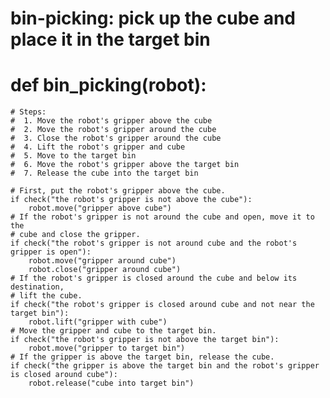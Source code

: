 # bin-picking: pick up the cube and place it in the target bin
# def bin_picking(robot):
    # Steps:
    #  1. Move the robot's gripper above the cube
    #  2. Move the robot's gripper around the cube
    #  3. Close the robot's gripper around the cube
    #  4. Lift the robot's gripper and cube
    #  5. Move to the target bin
    #  6. Move the robot's gripper above the target bin
    #  7. Release the cube into the target bin

    # First, put the robot's gripper above the cube.
    if check("the robot's gripper is not above the cube"):
        robot.move("gripper above cube")
    # If the robot's gripper is not around the cube and open, move it to the
    # cube and close the gripper.
    if check("the robot's gripper is not around cube and the robot's gripper is open"):
        robot.move("gripper around cube")
        robot.close("gripper around cube")
    # If the robot's gripper is closed around the cube and below its destination,
    # lift the cube.
    if check("the robot's gripper is closed around cube and not near the target bin"):
        robot.lift("gripper with cube")
    # Move the gripper and cube to the target bin.
    if check("the robot's gripper is not above the target bin"):
        robot.move("gripper to target bin")
    # If the gripper is above the target bin, release the cube.
    if check("the gripper is above the target bin and the robot's gripper is closed around cube"):
        robot.release("cube into target bin")